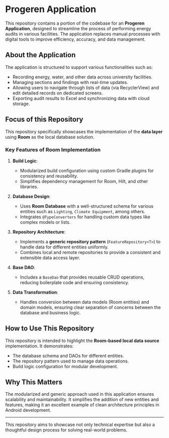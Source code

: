 # **Progeren Application**

This repository contains a portion of the codebase for an **Progeren Application**, designed to streamline the process of performing energy audits in various facilities. The application replaces manual processes with digital tools to improve efficiency, accuracy, and data management. 

## **About the Application**
The application is structured to support various functionalities such as:
- Recording energy, water, and other  data across university facilities.
- Managing sections and findings with real-time updates.
- Allowing users to navigate through lists of data (via RecyclerView) and edit detailed records on dedicated screens.
- Exporting audit results to Excel and synchronizing data with cloud storage.

## **Focus of this Repository**
This repository specifically showcases the implementation of the **data layer** using **Room** as the local database solution. 

### **Key Features of Room Implementation**
1. **Build Logic**: 
   - Modularized build configuration using custom Gradle plugins for consistency and reusability.
   - Simplifies dependency management for Room, Hilt, and other libraries.

2. **Database Design**:
   - Uses **Room Database** with a well-structured schema for various entities such as `Lighting`, `Climate Equipment`, among others.
   - Integrates `@TypeConverters` for handling custom data types like complex models or lists.

3. **Repository Architecture**:
   - Implements a **generic repository pattern** (`FeatureRepository<T>`) to handle data for different entities uniformly.
   - Combines local and remote repositories to provide a consistent and extensible data access layer.

4. **Base DAO**:
   - Includes a `BaseDao` that provides reusable CRUD operations, reducing boilerplate code and ensuring consistency.

5. **Data Transformation**:
   - Handles conversion between data models (Room entities) and domain models, ensuring clear separation of concerns between the database and business logic.

## **How to Use This Repository**
This repository is intended to highlight the **Room-based local data source** implementation. It demonstrates:
- The database schema and DAOs for different entities.
- The repository pattern used to manage data operations.
- Build logic configuration for modular development.

## **Why This Matters**
The modularized and generic approach used in this application ensures scalability and maintainability. It simplifies the addition of new entities and features, making it an excellent example of clean architecture principles in Android development.

---

This repository aims to showcase not only technical expertise but also a thoughtful design process for solving real-world problems.
